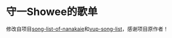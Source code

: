 # 守一Showee的歌单

修改自项目[song-list-of-nanakaie](https://github.com/alan314m/song-list-of-nanakaie)和[vup-song-list](https://github.com/eggacheb/vup-song-list)，感谢项目原作者！